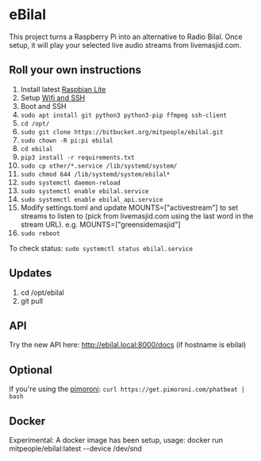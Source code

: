 # eBilal

This project turns a Raspberry Pi into an alternative to Radio Bilal. Once setup, it will play your selected live audio streams from livemasjid.com.

## Roll your own instructions

1. Install latest [Raspbian Lite](https://downloads.raspberrypi.org/raspbian_lite_latest)
2. Setup [Wifi and SSH](https://www.raspberrypi.org/documentation/configuration/wireless/headless.md)
3. Boot and SSH
4. `sudo apt install git python3 python3-pip ffmpeg ssh-client`
5. `cd /opt/`
6. `sudo git clone https://bitbucket.org/mitpeople/ebilal.git`
7. `sudo chown -R pi:pi ebilal`
8. `cd ebilal`
9. `pip3 install -r requirements.txt`
10. `sudo cp other/*.service /lib/systemd/system/`
11. `sudo chmod 644 /lib/systemd/system/ebilal*`
12. `sudo systemctl daemon-reload`
13. `sudo systemctl enable ebilal.service`
14. `sudo systemctl enable ebilal_api.service`
15. Modify settings.toml and update MOUNTS=["activestream"] to set streams to listen to (pick from livemasjid.com using the last word in the stream URL). e.g. MOUNTS=["greensidemasjid"]
16. `sudo reboot`

To check status:
`sudo systemctl status ebilal.service`

## Updates
1. cd /opt/ebilal
2. git pull

## API
Try the new API here:
http://ebilal.local:8000/docs  (if hostname is ebilal)


## Optional

If you're using the [pimoroni](https://shop.pimoroni.com/products/pirate-radio-pi-zero-w-project-kit):
`curl https://get.pimoroni.com/phatbeat | bash`

## Docker
Experimental: A docker image has been setup, usage:
docker run mitpeople/ebilal:latest <mountname> --device /dev/snd 
